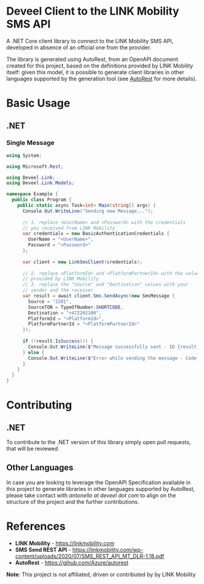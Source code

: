 # Deveel Client to the LINK Mobility SMS API
A .NET Core client library to connect to the LINK Mobility SMS API, developed in absence of an official one from the provider.

The library is generated using AutoRest, from an OpenAPI document created for this project, based on the definitions provided by LINK Mobility itself: given this model, it is possible to generate client libraries in other languages supported by the generation tool (see [AutoRest](https://github.com/Azure/autorest) for more details).

# Basic Usage

## .NET

### Single Message

``` csharp
using System;

using Microsoft.Rest;

using Deveel.Link;
using Deveel.Link.Models;

namespace Example {
  public class Program {
    public static async Task<int> Main(string[] args) {
      Console.Out.WriteLine("Sending new Message...");
    
      // 1. replace <UserName> and <Password> with the credentials
      // you received from LINK Mobility
      var credentials = new BasicAuthenticationCredentials {
        UserName = "<UserName>",
        Password = "<Password>"
      };
      
      var client = new LinkSmsClient(credentials);
      
      // 2. replace <PlatformId> and <PlatformPartnerId> with the values
      // provided by LINK Mobility
      // 3. replace the "Source" and "Destination" values with your
      // sender and the receiver
      var result = await client.Sms.SendAsync(new SmsMessage {
        Source = "2201",
        SourceTON = TypeOfNumber.SHORTCODE,
        Destination = "+472202100",
        PlatformId = "<PlatformId>",
        PlatformPartnerId = "<PlatformPartnerId>"
      });
      
      if (!result.IsSuccess()) {
        Console.Out.WriteLine($"Message successfully sent - ID {result.MessageId}");
      } else {
        Console.Out.WriteLine($"Error while sending the message - Code {result.ResultCode}");
      }
    }
  }
}

```


# Contributing

## .NET

To contribute to the .NET version of this library simply open pull requests, that will be reviewed

## Other Languages

In case you are looking to leverage the OpenAPI Specification available in this project to generate libraries in other languages supported by AutoRest, please take contact with _antonello at deveel dot com_ to align on the structure of the project and the further contributions.

# References

- **LINK Mobility** - https://linkmobility.com
- **SMS Send REST API** - https://linkmobility.com/wp-content/uploads/2020/07/SMS_REST_API_MT_DLR-1.18.pdf
- **AutoRest** - https://gihub.com/Azure/autorest



**Note**: This project is not affiliated, driven or contributed by by LINK Mobility
